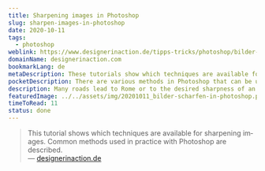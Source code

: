 ```yaml
---
title: Sharpening images in Photoshop
slug: sharpen-images-in-photoshop
date: 2020-10-11
tags:
  - photoshop
weblink: https://www.designerinaction.de/tipps-tricks/photoshop/bilder-schaerfen/
domainName: designerinaction.com
bookmarkLang: de
metaDescription: These tutorials show which techniques are available for sharpening images. Common methods used in practice with Photoshop are described.
pocketDescription: There are various methods in Photoshop that can be used to sharpen images retrospectively. Here are some common and proven techniques used in practice. With tutorials and tips on unsharp masking, high-pass filters, relief filters, luminance masks, Camera RAW and more.
description: Many roads lead to Rome or to the desired sharpness of an image. The article shows various methods in Photoshop.
featuredImage: ../../assets/img/20201011_bilder-scharfen-in-photoshop.png
timeToRead: 11
status: done
---
```

<blockquote lang="en">This tutorial shows which techniques are available for sharpening images. Common methods used in practice with Photoshop are described.
<footer>— <a href="https://www.designerinaction.de/tipps-tricks/photoshop/bilder-schaerfen/">designerinaction.de</a></footer></blockquote>
